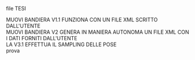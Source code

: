 file TESI  
  
MUOVI BANDIERA V1.1 FUNZIONA CON UN FILE XML SCRITTO DALL'UTENTE  
MUOVI BANDIERA V2 GENERA IN MANIERA AUTONOMA UN FILE XML CON I DATI FORNITI DALL'UTENTE  
LA V3.1 EFFETTUA IL SAMPLING DELLE POSE  
 prova
